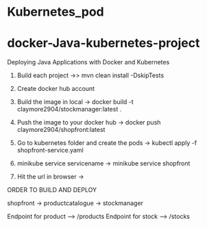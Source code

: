# Kubernetes_pod
# docker-Java-kubernetes-project
Deploying Java Applications with Docker and Kubernetes

1) Build each project ->> mvn clean install -DskipTests

2) Create docker hub account

3) Build the image in local -> docker build -t claymore2904/stockmanager:latest .

4) Push the image to your docker hub -> docker push claymore2904/shopfront:latest 

5) Go to kubernetes folder and create the pods -> kubectl apply -f shopfront-service.yaml

6) minikube service servicename  -> minikube service shopfront

7) Hit the url in browser -> 

ORDER TO BUILD AND DEPLOY 

shopfront -> productcatalogue -> stockmanager

Endpoint for product --> /products
Endpoint for stock --> /stocks
